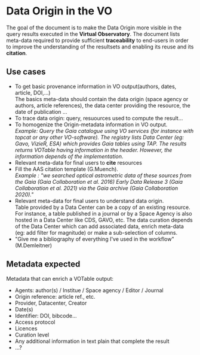 # Data Origin in the VO

The goal of the document is to make the Data Origin more visible in
the query results executed in the **Virtual Observatory**. The document lists
meta-data required to provide sufficient **traceability** to end-users in order to
improve the understanding of the resultsets and enabling its reuse and its
**citation**.


## Use cases


- To get basic provenance information in VO output(authors, dates, article, DOI,...)<br/>
The basics meta-data should contain the data origin (space agency or
authors, article references), the data center providing the resource, the date
of publication ...
- To trace data origin: query, resuources used to compute the result...
- To homogenize the Origin-metadata information in VO output.<br/>
*Example: Query the Gaia catalogue using VO services (for instance
with topcat or any other VO-software). The registry lists Data Center
(eg: Gavo, VizieR, ESA) which provides Gaia tables using TAP. The
results returns VOTable having information in the header. However,
the information depends of the implementation.*
- Relevant meta-data for final users to **cite** resources
- Fill the AAS citation template (G.Muench).<br/>
*Example : "we searched optical astrometric data of these sources from
the Gaia (Gaia Collaboration et al. 2016) Early Data Release 3 (Gaia
Collaboration et al. 2021) via the Gaia archive (Gaia Collaboration
2020)."*
- Relevant meta-data for final users to understand data origin.<br/>
Table provided by a Data Center can be a copy of an existing resource.
For instance, a table published in a journal or by a Space Agency is
also hosted in a Data Center like CDS, GAVO, etc. The data curation
depends of the Data Center which can add associated data, enrich
meta-data (eg: add filter for magnitude) or make a sub-selection of
columns.
- "Give me a bibliography of everything I've used in the workflow" (M.Demleitner)


## Metadata expected
Metadata that can enrich a VOTable output:

- Agents: author(s) / Institue / Space agency / Editor / Journal
- Origin reference: article ref., etc.
- Provider, Datacenter, Creator
- Date(s)
- Identifier: DOI, bibcode...
- Access protocol
- Licences
- Curation level
- Any additional information in text plain that complete the result
- ...?

